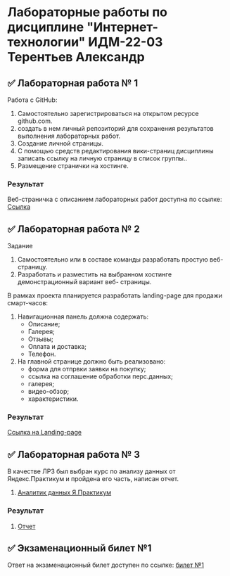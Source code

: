 # Лабораторные работы по дисциплине "Интернет-технологии" ИДМ-22-03 Терентьев Александр

## ✅ Лабораторная работа № 1

Работа с GitHub: 
1. Самостоятельно зарегистрироваться на открытом ресурсе github.com.
2. создать в
нем личный репозиторий для сохранения результатов выполнения лабораторных работ.
3. Создание личной страницы.
4. С помощью средств редактирования вики-страниц дисциплины записать ссылку на
личную страницу в список группы..
5. Размещение странички на хостинге.

### Результат
Веб-страничка с описанием лабораторных работ доступна по ссылке: [Ссылка](https://github.com/hawk525/inet/blob/main/README.md)

## ✅ Лабораторная работа № 2
Задание
1. Самостоятельно или в составе команды разработать простую веб-страницу.
2. Разработать и разместить на выбранном хостинге демонстрационный вариант веб-
страницы.

В рамках проекта планируется разработать landing-page для продажи смарт-часов:
1. Навигационная панель должна содержать:
   * Описание;
   * Галерея;
   * Отзывы;
   * Оплата и доставка;
   * Телефон.
2. На главной странице должно быть реализовано:
   * форма для отпрвки заявки на покупку;
   * ссылка на соглашение обработки перс.данных;
   * галерея;
   * видео-обзор;
   * характеристики.

### Результат
[Ссылка на Landing-page](https://hawk525.github.io)

## ✅ Лабораторная работа № 3
В качестве ЛР3 был выбран курс по анализу данных от Яндекс.Практикум и пройдена его часть, написан отчет.
1. [Аналитик данных Я.Практикум](https://practicum.yandex.ru/data-analyst)
### Результат
1. [Отчет](https://docs.google.com/document/d/13vx60Xh5a4yglFQT8tQ4ZY7qpYQc9F-g/edit?usp=sharing&ouid=102264053550050656296&rtpof=true&sd=true)

## ✅ Экзаменационный билет №1

Ответ на экзаменационный билет доступен по ссылке:
[билет №1](https://github.com/stankin/inet-2022/wiki/exam01)
